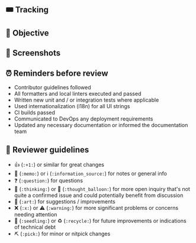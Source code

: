 ## 🎟️ Tracking

<!-- Paste the link to the Jira or GitHub issue or otherwise describe / point to where this change is coming from. -->

## 📔 Objective

<!-- Describe what the purpose of this PR is, for example what bug you're fixing or new feature you're adding. -->

## 📸 Screenshots

<!-- Required for any UI changes; delete if not applicable. Use fixed width images for better display. -->

## ⏰ Reminders before review

- Contributor guidelines followed
- All formatters and local linters executed and passed
- Written new unit and / or integration tests where applicable
- Used internationalization (i18n) for all UI strings
- CI builds passed
- Communicated to DevOps any deployment requirements
- Updated any necessary documentation or informed the documentation team

## 🦮 Reviewer guidelines

<!-- Suggested interactions but feel free to use (or not) as you desire! -->

- 👍 (`:+1:`) or similar for great changes
- 📝 (`:memo:`) or ℹ️ (`:information_source:`) for notes or general info
- ❓ (`:question:`) for questions
- 🤔 (`:thinking:`) or 💭 (`:thought_balloon:`) for more open inquiry that's not quite a confirmed
  issue and could potentially benefit from discussion
- 🎨 (`:art:`) for suggestions / improvements
- ❌ (`:x:`) or ⚠️ (`:warning:`) for more significant problems or concerns needing attention
- 🌱 (`:seedling:`) or ♻️ (`:recycle:`) for future improvements or indications of technical debt
- ⛏ (`:pick:`) for minor or nitpick changes

